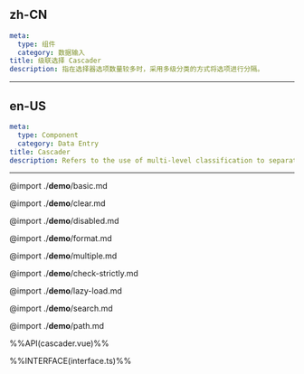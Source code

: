 ## zh-CN
```yaml
meta:
  type: 组件
  category: 数据输入
title: 级联选择 Cascader
description: 指在选择器选项数量较多时，采用多级分类的方式将选项进行分隔。
```
---
## en-US
```yaml
meta:
  type: Component
  category: Data Entry
title: Cascader
description: Refers to the use of multi-level classification to separate the options when the number of selector options is large.
```
---

@import ./__demo__/basic.md

@import ./__demo__/clear.md

@import ./__demo__/disabled.md

@import ./__demo__/format.md

@import ./__demo__/multiple.md

@import ./__demo__/check-strictly.md

@import ./__demo__/lazy-load.md

@import ./__demo__/search.md

@import ./__demo__/path.md

%%API(cascader.vue)%%

%%INTERFACE(interface.ts)%%
